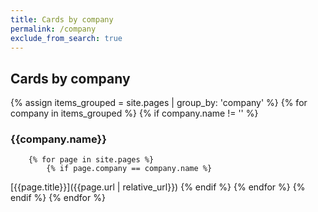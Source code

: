 ```yaml
---
title: Cards by company
permalink: /company
exclude_from_search: true
---
```

## Cards by company
{% assign items_grouped = site.pages | group_by: 'company' %}
{% for company in items_grouped  %}
    {% if company.name != '' %}
### {{company.name}}
        {% for page in site.pages %}
            {% if page.company == company.name %}
[{{page.title}}]({{page.url | relative_url}})
            {% endif %}
        {% endfor %}
    {% endif %}
{% endfor %}